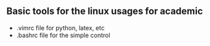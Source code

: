 ## Basic tools for the linux usages for academic

- .vimrc file for python, latex, etc
- .bashrc file for the simple control
